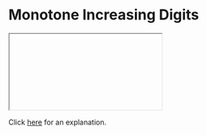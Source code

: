 # Monotone Increasing Digits 

<iframe></iframe>

Click [here](Explanation.md) for an explanation.

